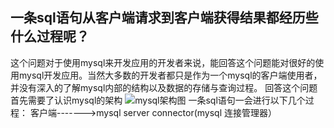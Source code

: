 一条sql语句从客户端请求到客户端获得结果都经历些什么过程呢？
---
这个问题对于使用mysql来开发应用的开发者来说，能回答这个问题能对很好的使用mysql开发应用。当然大多数的开发者都只是作为一个mysql的客户端使用者，并没有深入的了解mysql内部的结构以及数据的存储与查询过程。
回答这个问题首先需要了认识mysql的架构
![mysql架构图]()
一条sql语句一会进行以下几个过程：
客户端------->mysql server connector(mysql 连接管理器）

<!--stackedit_data:
eyJoaXN0b3J5IjpbMzQxNzM1MzI0LC0xNTk3NzU3MjEwLC0zND
k2NTE0NzAsNjA2ODI1MjY2LDEzMzk3NDM4NzMsLTI4ODA5MjM4
MywtMjQ4MjAzMTk1XX0=
-->